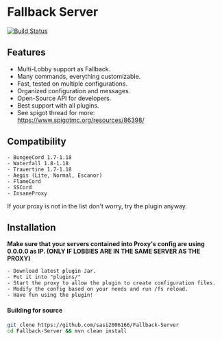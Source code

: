 # Fallback Server
[![Build Status](https://travis-ci.org/joemccann/dillinger.svg?branch=master)](https://travis-ci.org/joemccann/dillinger)
## Features

- Multi-Lobby support as Fallback.
- Many commands, everything customizable.
- Fast, tested on multiple configurations.
- Organized configuration and messages.
- Open-Source API for developers.
- Best support with all plugins.
- See spigot thread for more: https://www.spigotmc.org/resources/86398/

## Compatibility

```
- BungeeCord 1.7-1.18
- Waterfall 1.8-1.18
- Travertine 1.7-1.18
- Aegis (Lite, Normal, Escanor)
- FlameCord
- SSCord
- InsaneProxy
```

If your proxy is not in the list don't worry, try the plugin anyway.

## Installation

**Make sure that your servers contained into Proxy's config are using 0.0.0.0 as IP. (ONLY IF LOBBIES ARE IN THE SAME SERVER AS THE PROXY)**

```
- Download latest plugin Jar.
- Put it into "plugins/"
- Start the proxy to allow the plugin to create configuration files.
- Modify the config based on your needs and run /fs reload.
- Have fun using the plugin!
```

#### Building for source

```sh
git clone https://github.com/sasi2006166/Fallback-Server
cd Fallback-Server && mvn clean install
```

